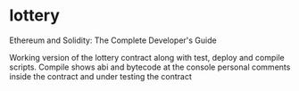 # lottery
Ethereum and Solidity: The Complete Developer's Guide

Working version of the lottery contract along with test, deploy and compile scripts.
Compile shows abi and bytecode at the console
personal comments inside the contract and under testing the contract  
